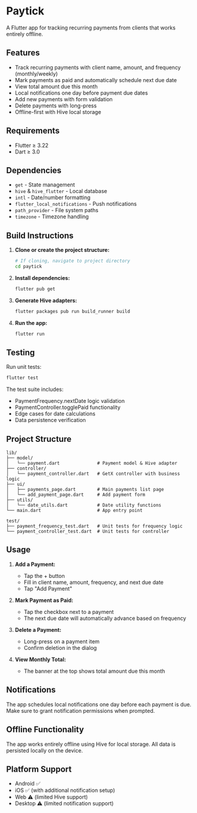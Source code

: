 # Paytick

A Flutter app for tracking recurring payments from clients that works entirely offline.

## Features

- Track recurring payments with client name, amount, and frequency (monthly/weekly)
- Mark payments as paid and automatically schedule next due date
- View total amount due this month
- Local notifications one day before payment due dates
- Add new payments with form validation
- Delete payments with long-press
- Offline-first with Hive local storage

## Requirements

- Flutter ≥ 3.22
- Dart ≥ 3.0

## Dependencies

- `get` - State management
- `hive` & `hive_flutter` - Local database
- `intl` - Date/number formatting
- `flutter_local_notifications` - Push notifications
- `path_provider` - File system paths
- `timezone` - Timezone handling

## Build Instructions

1. **Clone or create the project structure:**
   ```bash
   # If cloning, navigate to project directory
   cd paytick
   ```

2. **Install dependencies:**
   ```bash
   flutter pub get
   ```

3. **Generate Hive adapters:**
   ```bash
   flutter packages pub run build_runner build
   ```

4. **Run the app:**
   ```bash
   flutter run
   ```

## Testing

Run unit tests:
```bash
flutter test
```

The test suite includes:
- PaymentFrequency.nextDate logic validation
- PaymentController.togglePaid functionality
- Edge cases for date calculations
- Data persistence verification

## Project Structure

```
lib/
├── model/
│   └── payment.dart              # Payment model & Hive adapter
├── controller/
│   └── payment_controller.dart   # GetX controller with business logic
├── ui/
│   ├── payments_page.dart        # Main payments list page
│   └── add_payment_page.dart     # Add payment form
├── utils/
│   └── date_utils.dart           # Date utility functions
└── main.dart                     # App entry point

test/
├── payment_frequency_test.dart   # Unit tests for frequency logic
└── payment_controller_test.dart  # Unit tests for controller
```

## Usage

1. **Add a Payment:**
   - Tap the + button
   - Fill in client name, amount, frequency, and next due date
   - Tap "Add Payment"

2. **Mark Payment as Paid:**
   - Tap the checkbox next to a payment
   - The next due date will automatically advance based on frequency

3. **Delete a Payment:**
   - Long-press on a payment item
   - Confirm deletion in the dialog

4. **View Monthly Total:**
   - The banner at the top shows total amount due this month

## Notifications

The app schedules local notifications one day before each payment is due. Make sure to grant notification permissions when prompted.

## Offline Functionality

The app works entirely offline using Hive for local storage. All data is persisted locally on the device.

## Platform Support

- Android ✅
- iOS ✅ (with additional notification setup)
- Web ⚠️ (limited Hive support)
- Desktop ⚠️ (limited notification support)
